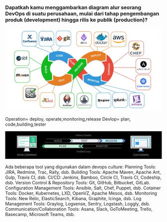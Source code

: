 ### Dapatkah kamu menggambarkan diagram alur seorang DevOps di suatu perusahaan, mulai dari tahap pengembangan produk (development) hingga rilis ke publik (production)?

![devopsalur](https://raw.githubusercontent.com/fembi/dumbway-fembi-isnanto/main/gambar/devops%20alur.jpg)

Operation= deploy, operate,monitoring,release
Devlop= plan, code,building,tester

![pipeline devops](https://raw.githubusercontent.com/fembi/dumbway-fembi-isnanto/main/gambar/pipeline.jpg)

Ada beberapa tool yang digunakan dalam devops culture:
Planning Tools: JIRA, Redmine, Trac, Rally, dsb.
Building Tools: Apache Maven, Apache Ant, Gulp, Travis CI, dsb.
CI/CD: Jenkins, Bamboo, Circle CI, Travis CI, Codeship, dsb.
Version Control & Repository Tools: Git, GitHub, Bitbucket, GitLab.
Configuration Management Tools: Ansible, Salt, Chef, Puppet, dsb.
Cotainer Tools: Docker, Kubernetes, LXD, OpenVZ, Apache Mesos, dsb.
Monitoring Tools: New Relic, ElasticSearch, Kibana, Graphite, Icinga, dsb.
Log Management Tools: Graylog, Logsense, Sentry, Logstash, Loggly, dsb.
Communication/Collaboration Tools: Asana, Slack, GoToMeeting, Trello, Basecamp, Microsoft Teams, dsb.